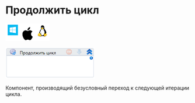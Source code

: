 # Продолжить цикл

![](<../../../.gitbook/assets/image (100) (1) (1) (1) (1) (1) (1) (289).png>)

![](<../../../.gitbook/assets/image (223).png>)

Компонент, производящий безусловный переход к следующей итерации цикла.
